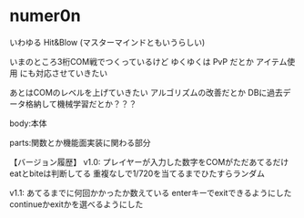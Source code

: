 # numer0n

いわゆる Hit&Blow (マスターマインドともいうらしい)

いまのところ3桁COM戦でつくっているけど
ゆくゆくは
PvP
だとか
アイテム使用
にも対応させていきたい

あとはCOMのレベルを上げていきたい
アルゴリズムの改善だとか
DBに過去データ格納して機械学習だとか？？？

body:本体

parts:関数とか機能面実装に関わる部分


【バージョン履歴】
v1.0:
プレイヤーが入力した数字をCOMがただあてるだけ
eatとbiteは判断してる
重複なしで1/720を当てるまでひたすらランダム

v1.1:
あてるまでに何回かかったか数えている
enterキーでexitできるようにした
continueかexitかを選べるようにした
